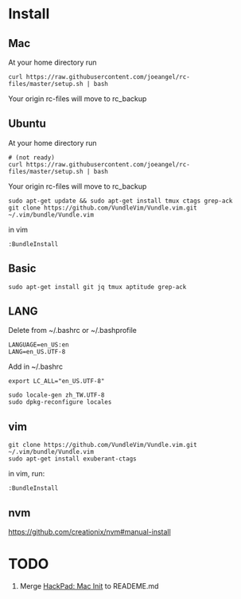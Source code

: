 
# Install

## Mac
At your home directory run

```
curl https://raw.githubusercontent.com/joeangel/rc-files/master/setup.sh | bash
```

Your origin rc-files will move to rc_backup

## Ubuntu 

At your home directory run

```
# (not ready)
curl https://raw.githubusercontent.com/joeangel/rc-files/master/setup.sh | bash
```

Your origin rc-files will move to rc_backup

```
sudo apt-get update && sudo apt-get install tmux ctags grep-ack
git clone https://github.com/VundleVim/Vundle.vim.git ~/.vim/bundle/Vundle.vim
```

in vim

```
:BundleInstall
```


## Basic

```
sudo apt-get install git jq tmux aptitude grep-ack
```

## LANG

Delete from ~/.bashrc or ~/.bashprofile

```
LANGUAGE=en_US:en
LANG=en_US.UTF-8
```

Add in ~/.bashrc

```
export LC_ALL="en_US.UTF-8"
```

```
sudo locale-gen zh_TW.UTF-8
sudo dpkg-reconfigure locales
```

## vim

```
git clone https://github.com/VundleVim/Vundle.vim.git ~/.vim/bundle/Vundle.vim
sudo apt-get install exuberant-ctags
```

in vim, run:

```
:BundleInstall
```

## nvm

https://github.com/creationix/nvm#manual-install

# TODO

1. Merge [HackPad: Mac Init](https://dd-tech.hackpad.com/Mac-init.-lfLWcLQ1JPB) to READEME.md
